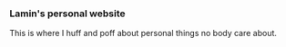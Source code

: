 ### Lamin's personal website

This is where I huff and poff about personal things no body care about.
